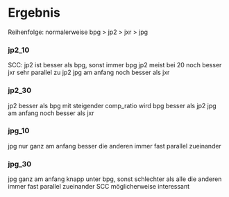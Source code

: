 # Ergebnis

Reihenfolge: normalerweise bpg > jp2 > jxr > jpg

### jp2_10
SCC: jp2 ist besser als bpg, sonst immer bpg
jp2 meist bei 20 noch besser
jxr sehr parallel zu jp2
jpg am anfang noch besser als jxr

### jp2_30
jp2 besser als bpg
mit steigender comp_ratio wird bpg besser als jp2
jpg am anfang noch besser als jxr

### jpg_10
jpg nur ganz am anfang besser
die anderen immer fast parallel zueinander

### jpg_30
jpg ganz am anfang knapp unter bpg, sonst schlechter als alle
die anderen immer fast parallel zueinander
SCC möglicherweise interessant